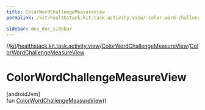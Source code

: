 ```yaml
---
title: ColorWordChallengeMeasureView
permalink: /kit/healthstack.kit.task.activity.view/-color-word-challenge-measure-view/-color-word-challenge-measure-view.html

sidebar: dev_doc_sidebar
---
```

//[kit](../../../kit.html)/[healthstack.kit.task.activity.view](../index.html)/[ColorWordChallengeMeasureView](index.html)/[ColorWordChallengeMeasureView](-color-word-challenge-measure-view.html)



# ColorWordChallengeMeasureView



[androidJvm]\
fun [ColorWordChallengeMeasureView](-color-word-challenge-measure-view.html)()




